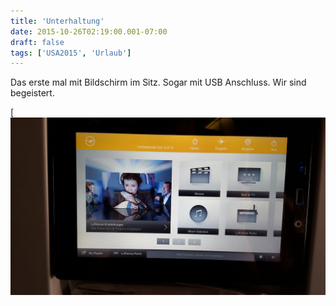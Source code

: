 ```yaml
---
title: 'Unterhaltung'
date: 2015-10-26T02:19:00.001-07:00
draft: false
tags: ['USA2015', 'Urlaub']
---
```


Das erste mal mit Bildschirm im Sitz. Sogar mit USB Anschluss. Wir sind begeistert.

[![](/urlaub11to15-images/15/1445851151177.jpg)